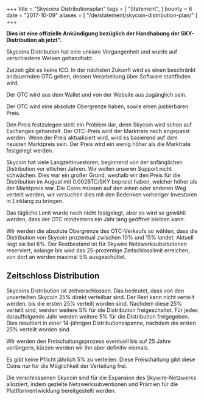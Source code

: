 +++
title = "Skycoins Distributionsplan"
tags = [
    "Statement",
]
bounty = 6
date = "2017-10-09"
aliases = [
	"/de/statement/skycoin-distribution-plan/"
]
+++

**Dies ist eine offizielle Ankündigung bezüglich der Handhabung der SKY-Distribution ab jetzt".**

Skycoins Distribution hat eine unklare Vergangenheit und wurde auf verschiedene Weisen gehandhabt.

Zurzeit gibt es keine ICO. In der nächsten Zukunft wird es einen beschränkt andauernden OTC geben, dessen Verarbeitung über Software stattfínden wird.

Der OTC wird aus dem Wallet und von der Website aus zugänglich sein.

Der OTC wird eine absolute Obergrenze haben, sowie einen justierbaren Preis.

Den Preis festzulegen stellt ein Problem dar, denn Skycoin wird schon auf Exchanges gehandelt.
Der OTC-Preis wird der Marktrate nach angepasst werden. Wenn der Preis aktualisiert wird, wird es basierend auf dem neusten Marktpreis sein. Der Preis wird ein wenig höher als die Marktrate festgelegt werden.

Skycoin hat viele Langzeitinvestoren, beginnend von der anfänglichen Distribution vor etlichen Jahren. Wir wollen unseren Support nicht schwächen. Dies war ein großer Grund, weshalb wir den Preis für die Distribution im August mit 0.002BTC/SKY bepreist haben, welcher höher als der Marktpreis war. Die Coins müssen auf den einen oder anderen Weg verteilt werden, wir versuchen dies mit den Bedenken vorheriger Investoren in Einklang zu bringen.

Das tägliche Limit wurde noch nicht festgelegt, aber es wird so gewählt werden, dass der OTC mindestens ein Jahr lang geöffnet bleiben kann.

Wir werden die absolute Obergrenze des OTC-Verkaufs so wählen, dass die Distribution von Skycoin prozentual zwischen 10% und 15% landet. Aktuell liegt sie bei 6%. Der Restbestand ist für Skywire Netzwerksubsitutionen reserviert, solange bis wird das 25-prozentige Zeitschlosslimit erreichen, von dort an werden maximal 5% ausgeschüttet.

## Zeitschloss Distribution

Skycoins Distribution ist zeitverschlossen. Das bedeutet, dass von den unverteilten Skycoin 25% direkt verteilbar sind. Der Rest kann nicht verteilt werden, bis die ersten 25% verteilt worden sind. Nachdem diese 25% verteilt sind, werden weitere 5% für die Distribution freigeschaltet. Für jedes darauffolgende Jahr werden weitere 5% für die Distribution freigegeben. Dies resultiert in einer 14-jährigen Distributionsspanne, nachdem die ersten 25% verteilt worden sind.

Wir werden den Freischaltungsprozess eventuell bis auf 25 Jahre verlängern, kürzen werden wir ihn aber definitiv niemals.

Es gibt keine Pflicht jährlich 5% zu verteilen. Diese Freischaltung gibt diese Coins nur für die Möglichkeit der Verteilung frei.

Die verschlossenen Skycoin sind für die Expansion des Skywire-Netzwerks alloziiert, indem gezielte Netzwerksubventionen und Prämien für die Plattformentwicklung bereitgestellt werden.

